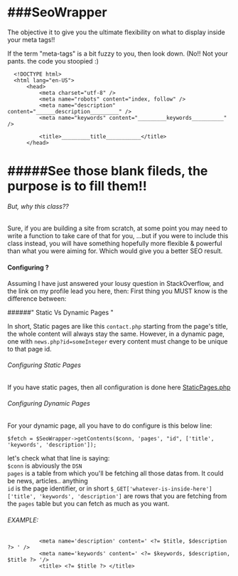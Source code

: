###SeoWrapper
===========

The objective it to give you the ultimate flexibility on what to display inside your meta tags!!

If the term "meta-tags" is a bit fuzzy to you, then look down. (No!! Not your pants. the code you stoopied :)

      <!DOCTYPE html>
      <html lang="en-US">
          <head>
              <meta charset="utf-8" />
              <meta name="robots" content="index, follow" />
              <meta name="description" content="______description_________" />
              <meta name="keywords" content="_________keywords__________" />
              
              <title>_________title___________</title>
          </head>




#####See those blank fileds, the purpose is to fill them!!
===========

###### But, why this class??

Sure, if you are building a site from scratch, at some point you may need to write a function to take care of that for you, ...but if you were to include this class instead, you will have something hopefully more flexible & powerful than what you were aiming for. Which would give you a better SEO result. 


#### Configuring ?

Assuming I have just answered your lousy question in StackOverflow, and the link on my profile lead you here, then:
      First thing you MUST know is the difference between:         

######" Static Vs Dynamic Pages "

In short, Static pages are like this `contact.php` starting from the page's title, the whole content will always stay the same. However, in a dynamic page, one with `news.php?id=someInteger` every content must change to be unique to that page id.


###### Configuring Static Pages 
If you have static pages, then all configuration is done here [StaticPages.php]( https://github.com/Eritrea/seoWrapper/blob/master/src/StaticPages.php)


###### Configuring Dynamic Pages

For your dynamic page, all you have to do configure is this below line:

`$fetch = $SeoWrapper->getContents($conn, 'pages', "id", ['title', 'keywords', 'description']);`     

let's check what that line is saying:      
`$conn` is abviously the `DSN`    
`pages` is a table from which you'll be fetching all those datas from.  It could be news, articles.. anything        
 `id` is the page identifier, or in short `$_GET['whatever-is-inside-here']`       
 `['title', 'keywords', 'description']` are rows that you are fetching from the `pages` table but you can fetch as much as you want.
 
 
###### EXAMPLE: 

              <meta name='description' content=' <?= $title, $description  ?> ' />
              <meta name='keywords' content=' <?= $keywords, $description, $title ?> '/>
              <title> <?= $title ?> </title>
